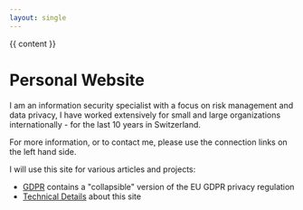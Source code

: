 ```yaml
---
layout: single
---
```


{{ content }}
<h1>Personal Website</h1>

<p>
I am an information security specialist with a focus on risk management and data privacy, I have worked extensively for small and large organizations internationally - for the last 10 years in Switzerland.
<p>


For more information, or to contact me, please use the connection links on the left hand side.  
<p>
I will use this site for various articles and projects:
<p>  
<ul>
  <li><a href="https://fitzgera.github.io/gdprcollapsible/">GDPR</a> contains a "collapsible" version of the EU GDPR privacy regulation</li>
  <li><a href="fitzgera.github.io/TechnicalInfo/">Technical Details</a> about this site</li>
 </ul>  



